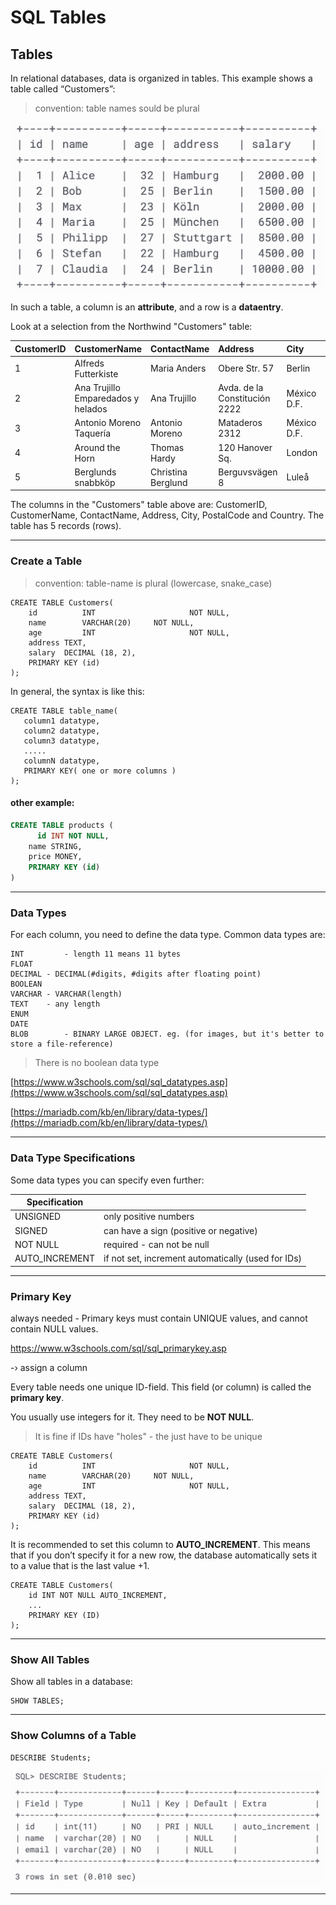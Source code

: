 # SQL Tables

## Tables

In relational databases, data is organized in tables. This example shows a table called “Customers”:

> convention: table names sould be plural

<img src="./assets/sql_table.png" style="max-width: 500px;" />



In such a table, a column is an **attribute**, and a row is a **dataentry**.

Look at a selection from the Northwind "Customers" table:

| CustomerID | CustomerName                       | ContactName        | Address                       | City        | PostalCode | Country |
| :--------- | :--------------------------------- | :----------------- | :---------------------------- | :---------- | :--------- | :------ |
| 1          | Alfreds Futterkiste                | Maria Anders       | Obere Str. 57                 | Berlin      | 12209      | Germany |
| 2          | Ana Trujillo Emparedados y helados | Ana Trujillo       | Avda. de la Constitución 2222 | México D.F. | 05021      | Mexico  |
| 3          | Antonio Moreno Taquería            | Antonio Moreno     | Mataderos 2312                | México D.F. | 05023      | Mexico  |
| 4          | Around the Horn                    | Thomas Hardy       | 120 Hanover Sq.               | London      | WA1 1DP    | UK      |
| 5          | Berglunds snabbköp                 | Christina Berglund | Berguvsvägen 8                | Luleå       | S-958 22   | Sweden  |

The columns in the "Customers" table above are: CustomerID, CustomerName, ContactName, Address, City, PostalCode and Country. The table has 5 records (rows).

------

### Create a Table

> convention: table-name is plural (lowercase, snake_case)

```
CREATE TABLE Customers( 
	id			INT						NOT NULL,
	name		VARCHAR(20)		NOT NULL,
	age 		INT						NOT NULL,
	address TEXT,
	salary	DECIMAL (18, 2),
	PRIMARY KEY (id)
);
```

In general, the syntax is like this:

```
CREATE TABLE table_name(
   column1 datatype,
   column2 datatype,
   column3 datatype,
   .....
   columnN datatype,
   PRIMARY KEY( one or more columns )
);
```

#### other example:

```sql
CREATE TABLE products (
	  id INT NOT NULL,
  	name STRING,
  	price MONEY,
  	PRIMARY KEY (id)
)
```



------

### Data Types



For each column, you need to define the data type. Common data types are:

```
INT			- length 11 means 11 bytes
FLOAT
DECIMAL - DECIMAL(#digits, #digits after floating point)
BOOLEAN
VARCHAR	- VARCHAR(length)
TEXT    - any length
ENUM
DATE
BLOB		- BINARY LARGE OBJECT. eg. (for images, but it's better to store a file-reference)
```

> There is no boolean data type

[https://www.w3schools.com/sql/sql_datatypes.asp](https://www.w3schools.com/sql/sql_datatypes.asp)

[https://mariadb.com/kb/en/library/data-types/](https://mariadb.com/kb/en/library/data-types/)

------

### Data Type Specifications

Some data types you can specify even further:

| Specification  |                                                    |
| -------------- | -------------------------------------------------- |
| UNSIGNED       | only positive numbers                              |
| SIGNED         | can have a sign (positive or negative)             |
| NOT NULL       | required - can not be null                         |
| AUTO_INCREMENT | if not set, increment automatically (used for IDs) |

------

### Primary Key

always needed - Primary keys must contain UNIQUE values, and cannot contain NULL values.

https://www.w3schools.com/sql/sql_primarykey.asp

-› assign a column

Every table needs one unique ID-field.  This field (or column) is called the **primary key**.

You usually use integers for it. They need to be **NOT NULL**.

> It is fine if IDs have "holes" - the just have to be unique

```
CREATE TABLE Customers( 
	id			INT						NOT NULL,
	name		VARCHAR(20)		NOT NULL,
	age 		INT						NOT NULL,
	address TEXT,
	salary	DECIMAL (18, 2),
	PRIMARY KEY (id)
);
```

It is recommended to set this column to **AUTO_INCREMENT**. This means that if you don’t specify it for a new row, the database automatically sets it to a value that is the last value +1.

```
CREATE TABLE Customers(
	id INT NOT NULL AUTO_INCREMENT, 
	...
	PRIMARY KEY (ID)
);
```

------

### Show All Tables

Show all tables in a database:

```
SHOW TABLES;
```

------

### Show Columns of a Table

```
DESCRIBE Students;
```

<img src="./assets/sql_describe.png" />

------

